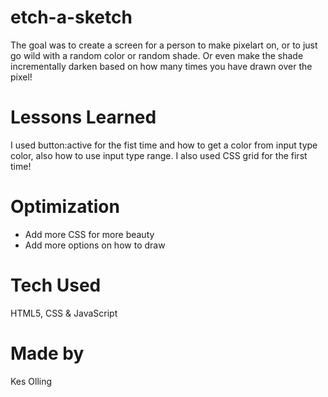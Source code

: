 # etch-a-sketch
The goal was to create a screen for a person to make pixelart on, or to just go wild with a random color or random shade. Or even make the shade incrementally darken based on how many times you have drawn over the pixel!

# Lessons Learned
I used button:active for the fist time and how to get a color from input type color, also how to use input type range. I also used CSS grid for the first time! 

# Optimization
- Add more CSS for more beauty
- Add more options on how to draw

# Tech Used
HTML5, CSS & JavaScript

# Made by
Kes Olling